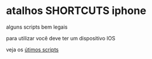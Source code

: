 # atalhos SHORTCUTS iphone
 alguns scripts bem legais
 
 para utilizar você deve ter um dispositivo IOS
 
 veja os [útimos scripts]("https://github.com/PauloCesar0073/atalhos-SHORTCUTS-iphone/tree/a24c4ce1901b1dff66edcc076d55f422a62896bb/organize%20seus%20estudos")
